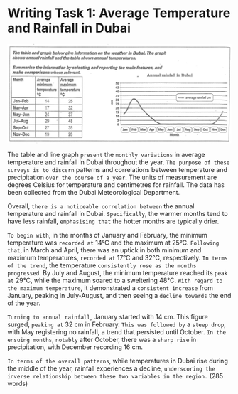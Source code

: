 # Writing Task 1: Average Temperature and Rainfall in Dubai


![Chart](ielts-chart-dubai.png "Average Temperature and Rainfall in Dubai")

The table and line graph `present` the `monthly variations` in average temperature and rainfall in Dubai throughout the year. `The purpose of these surveys is to discern` patterns and correlations between temperature and precipitation `over the course of a year`. The units of measurement are degrees Celsius for temperature and centimetres for rainfall. The data has been collected from the Dubai Meteorological Department.

Overall, `there is a noticeable correlation between` the annual temperature and rainfall in Dubai. `Specifically`, the warmer months tend to have less rainfall, `emphasising that` the hotter months are typically drier.

`To begin with`, in the months of January and February, the minimum temperature was `recorded at` 14°C and the maximum at 25°C. `Following that`, in March and April, there was an uptick in both minimum and maximum temperatures, `recorded at` 17°C and 32°C, respectively. `In terms of the trend`, the temperature `consistently rose as the months progressed`. By July and August, the minimum temperature reached its `peak at` 29°C, while the maximum soared to a sweltering 48°C. `With regard to the maximum temperature`, it demonstrated a `consistent increase` from January, peaking in July-August, and then seeing a `decline towards` the end of the year.

`Turning to annual rainfall`, January started with 14 cm. This figure surged, `peaking at` 32 cm in February. `This was followed by` a `steep drop`, with May registering no rainfall, a trend that persisted until October. `In the ensuing months`, `notably` after October, there was a `sharp rise` in precipitation, with December recording 16 cm.

`In terms of the overall patterns`, while temperatures in Dubai rise during the middle of the year, rainfall experiences a decline, `underscoring the inverse relationship between these two variables in the region.` (285 words)

